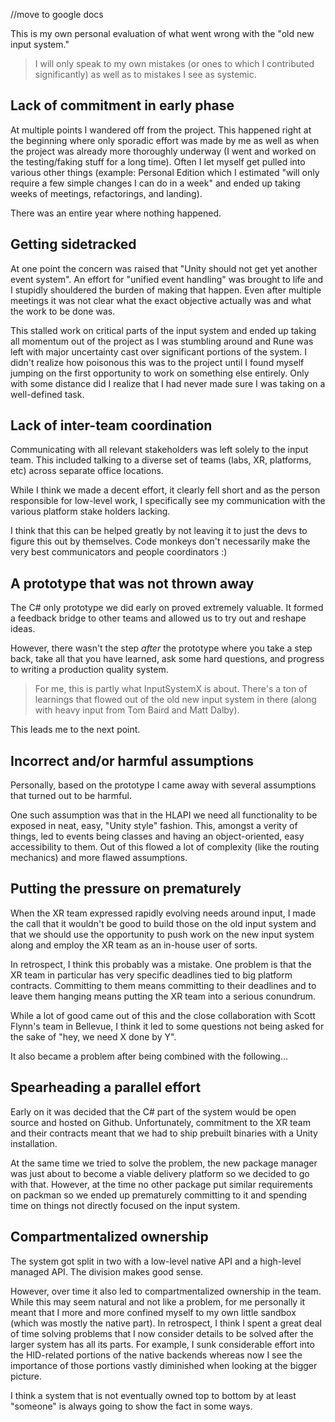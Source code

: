 //move to google docs

This is my own personal evaluation of what went wrong with the "old new input system."

>I will only speak to my own mistakes (or ones to which I contributed significantly) as well as to mistakes I see as systemic.

## Lack of commitment in early phase

At multiple points I wandered off from the project. This happened right at the beginning where only sporadic effort was made by me as well as when the project was already more thoroughly underway (I went and worked on the testing/faking stuff for a long time). Often I let myself get pulled into various other things (example: Personal Edition which I estimated "will only require a few simple changes I can do in a week" and ended up taking weeks of meetings, refactorings, and landing).

There was an entire year where nothing happened.

## Getting sidetracked

At one point the concern was raised that "Unity should not get yet another event system". An effort for "unified event handling" was brought to life and I stupidly shouldered the burden of making that happen. Even after multiple meetings it was not clear what the exact objective actually was and what the work to be done was.

This stalled work on critical parts of the input system and ended up taking all momentum out of the project as I was stumbling around and Rune was left with major uncertainty cast over significant portions of the system. I didn't realize how poisonous this was to the project until I found myself jumping on the first opportunity to work on something else entirely. Only with some distance did I realize that I had never made sure I was taking on a well-defined task.

## Lack of inter-team coordination

Communicating with all relevant stakeholders was left solely to the input team. This included talking to a diverse set of teams (labs, XR, platforms, etc) across separate office locations.

While I think we made a decent effort, it clearly fell short and as the person responsible for low-level work, I specifically see my communication with the various platform stake holders lacking.

I think that this can be helped greatly by not leaving it to just the devs to figure this out by themselves. Code monkeys don't necessarily make the very best communicators and people coordinators :)

## A prototype that was not thrown away

The C# only prototype we did early on proved extremely valuable. It formed a feedback bridge to other teams and allowed us to try out and reshape ideas.

However, there wasn't the step *after* the prototype where you take a step back, take all that you have learned, ask some hard questions, and progress to writing a production quality system.

>For me, this is partly what InputSystemX is about. There's a ton of learnings that flowed out of the old new
>input system in there (along with heavy input from Tom Baird and Matt Dalby).

This leads me to the next point.

## Incorrect and/or harmful assumptions

Personally, based on the prototype I came away with several assumptions that turned out to be harmful.

One such assumption was that in the HLAPI we need all functionality to be exposed in neat, easy, "Unity style" fashion. This, amongst a verity of things, led to events being classes and having an object-oriented, easy accessibility to them. Out of this flowed a lot of complexity (like the routing mechanics) and more flawed assumptions.

## Putting the pressure on prematurely

When the XR team expressed rapidly evolving needs around input, I made the call that it wouldn't be good to build those on the old input system and that we should use the opportunity to push work on the new input system along and employ the XR team as an in-house user of sorts.

In retrospect, I think this probably was a mistake. One problem is that the XR team in particular has very specific deadlines tied to big platform contracts. Committing to them means committing to their deadlines and to leave them hanging means putting the XR team into a serious conundrum.

While a lot of good came out of this and the close collaboration with Scott Flynn's team in Bellevue, I think it led to some questions not being asked for the sake of "hey, we need X done by Y".

It also became a problem after being combined with the following...

## Spearheading a parallel effort

Early on it was decided that the C# part of the system would be open source and hosted on Github. Unfortunately, commitment to the XR team and their contracts meant that we had to ship prebuilt binaries with a Unity installation.

At the same time we tried to solve the problem, the new package manager was just about to become a viable delivery platform so we decided to go with that. However, at the time no other package put similar requirements on packman so we ended up prematurely committing to it and spending time on things not directly focused on the input system.

## Compartmentalized ownership

The system got split in two with a low-level native API and a high-level managed API. The division makes good sense.

However, over time it also led to compartmentalized ownership in the team. While this may seem natural and not like a problem, for me personally it meant that I more and more confined myself to my own little sandbox (which was mostly the native part). In retrospect, I think I spent a great deal of time solving problems that I now consider details to be solved after the larger system has all its parts. For example, I sunk considerable effort into the HID-related portions of the native backends whereas now I see the importance of those portions vastly diminished when looking at the bigger picture.

I think a system that is not eventually owned top to bottom by at least "someone" is always going to show the fact in some ways.
